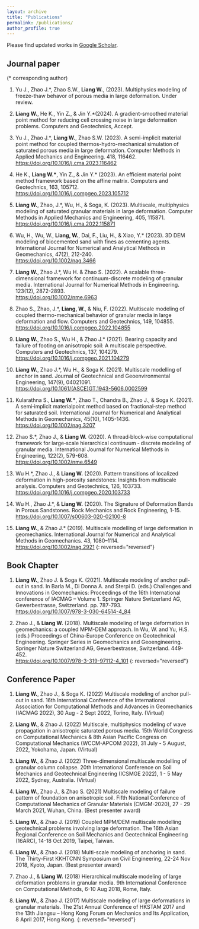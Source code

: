 ```yaml
---
layout: archive
title: "Publications"
permalink: /publications/
author_profile: true
---
```


Please find updated works in [Google Scholar](https://scholar.google.com/citations?user=FdLhgqkAAAAJ&hl=en).

## Journal paper
(* corresponding author)

1.  Yu J., Zhao J.*, Zhao S.W., **Liang W.**, (2023). Multiphysics modeling of freeze-thaw behavor of porous media in large deformation. Under review.
   
2.  **Liang W.**, He K., Yin Z., & Jin Y.\*(2024). A gradient-smoothed material point method for reducing cell crossing noise in large deformation problems. Computers and Geotechnics, Accept.
   
3.  Yu J., Zhao J.*, **Liang W.**, Zhao S.W. (2023). A semi-implicit material point method for coupled thermos-hydro-mechanical simulation of saturated porous media in large deformation. Computer Methods in Applied Mechanics and Engineering. 418, 116462. <br /><https://doi.org/10.1016/j.cma.2023.116462>

4.   He K., **Liang W.\***, Yin Z., & Jin Y.\* (2023). An efficient material point method framework based on the affine matrix. Computers and Geotechnics, 163, 105712. <br /><https://doi.org/10.1016/j.compgeo.2023.105712>

5.   **Liang W.**, Zhao, J.*, Wu, H., & Soga, K. (2023). Multiscale, multiphysics modeling of saturated granular materials in large deformation. Computer Methods in Applied Mechanics and Engineering, 405, 115871. <br /><https://doi.org/10.1016/j.cma.2022.115871>

6.   Wu, H., Wu, W., **Liang, W.**, Dai, F., Liu, H., & Xiao, Y.* (2023). 3D DEM modeling of biocemented sand with fines as cementing agents. International Journal for Numerical and Analytical Methods in Geomechanics, 47(2), 212-240. <br /><https://doi.org/10.1002/nag.3466>

7. **Liang W.**, Zhao J.*, Wu H. & Zhao S. (2022). A scalable three-dimensional framework for continuum-discrete modeling of granular media. International Journal for Numerical Methods in Engineering. 123(12), 2872-2893. <br /><https://doi.org/10.1002/nme.6963>

8. Zhao S., Zhao, J.*, **Liang, W.**, & Niu, F. (2022). Multiscale modeling of coupled thermo-mechanical behavior of granular media in large deformation and flow. Computers and Geotechnics, 149, 104855. <br /><https://doi.org/10.1016/j.compgeo.2022.104855>

9.  **Liang W.**, Zhao S., Wu H., & Zhao J.* (2021). Bearing capacity and failure of footing on anisotropic soil: A multiscale perspective. Computers and Geotechnics, 137, 104279. <br /><https://doi.org/10.1016/j.compgeo.2021.104279>

10. **Liang W.**, Zhao J.*, Wu H., & Soga K. (2021). Multiscale modelling of anchor in sand. Journal of Geotechnical and Geoenvironmental Engineering, 147(9), 04021091. <br /><https://doi.org/10.1061/(ASCE)GT.1943-5606.0002599>

11. Kularathna S., **Liang W.\***, Zhao T., Chandra B., Zhao J., & Soga K. (2021). A semi‐implicit materialpoint method based on fractional‐step method for saturated soil. International Journal for Numerical and Analytical Methods in Geomechanics, 45(10), 1405-1436. <br /><https://doi.org/10.1002/nag.3207>

12. Zhao S.*, Zhao J., & **Liang W.** (2020). A thread‐block‐wise computational framework for large‐scale hierarchical continuum ‐ discrete modeling of granular media. International Journal for Numerical Methods in Engineering, 122(2), 579-608. <br /><https://doi.org/10.1002/nme.6549>

13. Wu H.*, Zhao J., & **Liang W.** (2020). Pattern transitions of localized deformation in high-porosity sandstones: Insights from multiscale analysis. Computers and Geotechnics, 126, 103733. <br /><https://doi.org/10.1016/j.compgeo.2020.103733>

14. Wu H., Zhao J.*, & **Liang W.** (2020). The Signature of Deformation Bands in Porous Sandstones. Rock Mechanics and Rock Engineering, 1-15. <br /><https://doi.org/10.1007/s00603-020-02100-8>

15. **Liang W.**, & Zhao J.* (2019). Multiscale modelling of large deformation in geomechanics. International Journal for Numerical and Analytical Methods in Geomechanics. 43, 1080–1114. <br /><https://doi.org/10.1002/nag.2921>
{: reversed="reversed"}

## Book Chapter

1.  **Liang W.**, Zhao J. & Soga K. (2021). Multiscale modeling of anchor pull-out in sand. In Barla M., Di Donna A. and Sterpi D. (eds.) Challenges and Innovations in Geomechanics: Proceedings of the 16th International conference of IACMAG – Volume 1. Springer Nature Switzerland AG, Gewerbestrasse, Switzerland. pp. 787-793.<br /><https://doi.org/10.1007/978-3-030-64514-4_84>

1. Zhao J., & **Liang W.** (2018). Multiscale modeling of large deformation in geomechanics: a coupled MPM-DEM approach. In Wu, W. and Yu, H.S. (eds.) Proceedings of China-Europe Conference on Geotechnical Engineering. Springer Series in Geomechanics and Geoengineering. Springer Nature Switzerland AG, Gewerbestrasse, Switzerland. 449-452. <br /><https://doi.org/10.1007/978-3-319-97112-4_101>
{: reversed="reversed"}

## Conference Paper
1. **Liang W.**, Zhao J., & Soga K. (2022) Multiscale modeling of anchor pull-out in sand. 16th International Conference of the International Association for Computational Methods and Advances in Geomechanics (IACMAG 2022), 30 Aug - 2 Sept 2022, Torino, Italy. (Virtual)

1.  **Liang W.**, & Zhao J. (2022) Multiscale, multiphysics modeling of wave propagation in anisotropic saturated porous media. 15th World Congress on Computational Mechanics & 8th Asian Pacific Congress on Computational Mechanics (WCCM-APCOM 2022), 31 July - 5 August, 2022,  Yokohama, Japan. (Virtual)

1.  **Liang W.**, & Zhao J. (2022) Three-dimensional multiscale modelling of granular column collapse. 20th International Conference on Soil Mechanics and Geotechnical Engineering (ICSMGE 2022), 1 - 5 May 2022, Sydney, Australia. (Virtual)

1. **Liang W.**, Zhao J., & Zhao S. (2021) Multiscale modeling of failure pattern of foundation on anisotropic soil. Fifth National Conference of Computational Mechanics of Granular Materials (CMGM-2020), 27 - 29 March 2021, Wuhan, China. (Best presenter award)

1. **Liang W.**, & Zhao J. (2019) Coupled MPM/DEM multiscale modelling geotechnical problems involving large deformation. The 16th Asian Regional Conference on Soil Mechanics and Geotechnical Engineering (16ARC), 14-18 Oct 2019, Taipei, Taiwan.

1. **Liang W.**, & Zhao J. (2018) Multi-scale modeling of anchoring in sand. The Thirty-First KKHTCNN Symposium on Civil Engineering, 22-24 Nov 2018, Kyoto, Japan. (Best presenter award)

1. Zhao J., & **Liang W.** (2018) Hierarchical multiscale modeling of large deformation problems in granular media. 9th International Conference on Computational Methods, 6-10 Aug 2018, Rome, Italy.

1. **Liang W.**, & Zhao J. (2017) Multiscale modeling of large deformations in granular materials. The 21st Annual Conference of HKSTAM 2017 and the 13th Jiangsu – Hong Kong Forum on Mechanics and Its Application, 8 April 2017, Hong Kong.
{: reversed="reversed"}